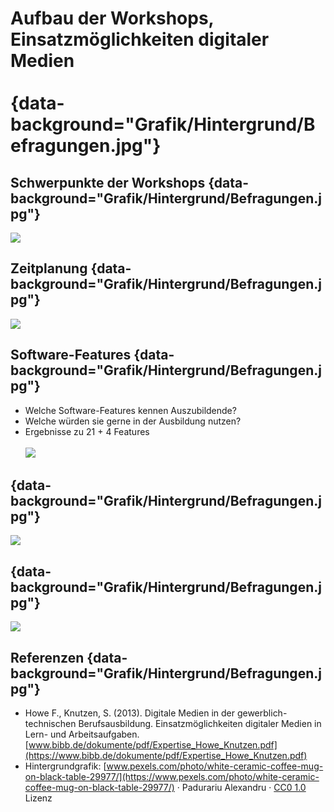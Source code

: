 
# Aufbau der Workshops, <br /> Einsatzmöglichkeiten digitaler Medien <br /> <br /> {data-background="Grafik/Hintergrund/Befragungen.jpg"}


## Schwerpunkte der Workshops {data-background="Grafik/Hintergrund/Befragungen.jpg"}

![](Grafik/DigitaleMedien-Workshop/Workshops-Aufbau.svg)


## Zeitplanung {data-background="Grafik/Hintergrund/Befragungen.jpg"}

![](Grafik/DigitaleMedien-Workshop/Zeit.svg)


## Software-Features {data-background="Grafik/Hintergrund/Befragungen.jpg"}

- Welche Software-Features kennen Auszubildende?
- Welche würden sie gerne in der Ausbildung nutzen?  
- Ergebnisse zu 21 + 4 Features  
  <br />
![](Grafik/DigitaleMedien-Workshop/BIBB-Digitale-Medien.svg)


## {data-background="Grafik/Hintergrund/Befragungen.jpg"}

![](Grafik/DigitaleMedien-Workshop/sw_1_multiplot.svg)


## {data-background="Grafik/Hintergrund/Befragungen.jpg"}

![](Grafik/DigitaleMedien-Workshop/sw_2_multiplot.svg)


## Referenzen {data-background="Grafik/Hintergrund/Befragungen.jpg"}

<div class="quellen">

- Howe F., Knutzen, S.
(2013).
<span class="highlight">Digitale Medien in der gewerblich-technischen Berufsausbildung. Einsatzmöglichkeiten digitaler Medien in Lern- und Arbeitsaufgaben</span>.
[www.bibb.de/dokumente/pdf/Expertise_Howe_Knutzen.pdf](https://www.bibb.de/dokumente/pdf/Expertise_Howe_Knutzen.pdf)
- Hintergrundgrafik:
  [www.pexels.com/photo/white-ceramic-coffee-mug-on-black-table-29977/](https://www.pexels.com/photo/white-ceramic-coffee-mug-on-black-table-29977/) &middot;
  Padurariu Alexandru &middot;
  [CC0 1.0](http://creativecommons.org/publicdomain/zero/1.0/) Lizenz

</div>
